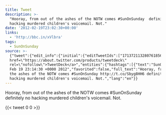 ```yaml
---
title: Tweet
description: >-
  "Hooray, from out of the ashes of the NOTW comes #SunOnSunday  definitely no
  hacking murdered children's voicemail. Not."
date: '2012-02-19T23:02:30+00:00'
links:
  - 'http://bbc.in/xVlbra'
tags:
  - SunOnSunday
source: >-
  {"tweet":{"edit_info":{"initial":{"editTweetIds":["171372113280761856"],"editableUntil":"2012-02-20T00:14:30.403Z","editsRemaining":"5","isEditEligible":true}},"retweeted":false,"source":"<a
  href=\"https://about.twitter.com/products/tweetdeck\"
  rel=\"nofollow\">TweetDeck</a>","entities":{"hashtags":[{"text":"SunOnSunday","indices":["48","60"]}],"symbols":[],"user_mentions":[],"urls":[{"url":"http://t.co/Sbyg8HH6","expanded_url":"http://bbc.in/xVlbra","display_url":"bbc.in/xVlbra","indices":["61","81"]}]},"display_text_range":["0","139"],"favorite_count":"0","id_str":"171372113280761856","truncated":false,"retweet_count":"0","id":"171372113280761856","possibly_sensitive":false,"created_at":"Sun
  Feb 19 23:14:30 +0000 2012","favorited":false,"full_text":"Hooray, from out of
  the ashes of the NOTW comes #SunOnSunday http://t.co/Sbyg8HH6 definitely no
  hacking murdered children's voicemail. Not.","lang":"en"}}
---
```

Hooray, from out of the ashes of the NOTW comes #SunOnSunday  definitely no hacking murdered children's voicemail. Not.
    
{{< tweet 0 0 >}}
    
